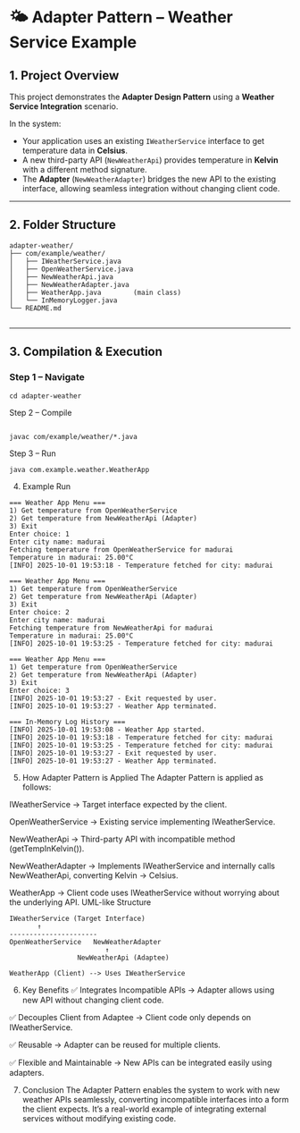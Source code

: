 # 🌤️ Adapter Pattern – Weather Service Example

## 1. Project Overview
This project demonstrates the **Adapter Design Pattern** using a **Weather Service Integration** scenario.  

In the system:
- Your application uses an existing `IWeatherService` interface to get temperature data in **Celsius**.  
- A new third-party API (`NewWeatherApi`) provides temperature in **Kelvin** with a different method signature.  
- The **Adapter** (`NewWeatherAdapter`) bridges the new API to the existing interface, allowing seamless integration without changing client code.

---

## 2. Folder Structure
```
adapter-weather/
├── com/example/weather/
│   ├── IWeatherService.java
│   ├── OpenWeatherService.java
│   ├── NewWeatherApi.java
│   ├── NewWeatherAdapter.java
│   ├── WeatherApp.java        (main class)
│   └── InMemoryLogger.java    
└── README.md


```

---

## 3. Compilation & Execution

### Step 1 – Navigate
```
cd adapter-weather
```
Step 2 – Compile
```

javac com/example/weather/*.java
```
Step 3 – Run
```
java com.example.weather.WeatherApp
```
4. Example Run
```
=== Weather App Menu ===
1) Get temperature from OpenWeatherService
2) Get temperature from NewWeatherApi (Adapter)
3) Exit
Enter choice: 1
Enter city name: madurai
Fetching temperature from OpenWeatherService for madurai
Temperature in madurai: 25.00°C
[INFO] 2025-10-01 19:53:18 - Temperature fetched for city: madurai   

=== Weather App Menu ===
1) Get temperature from OpenWeatherService
2) Get temperature from NewWeatherApi (Adapter)
3) Exit
Enter choice: 2
Enter city name: madurai
Fetching temperature from NewWeatherApi for madurai
Temperature in madurai: 25.00°C
[INFO] 2025-10-01 19:53:25 - Temperature fetched for city: madurai   

=== Weather App Menu ===
1) Get temperature from OpenWeatherService
2) Get temperature from NewWeatherApi (Adapter)
3) Exit
Enter choice: 3
[INFO] 2025-10-01 19:53:27 - Exit requested by user.
[INFO] 2025-10-01 19:53:27 - Weather App terminated.

=== In-Memory Log History ===
[INFO] 2025-10-01 19:53:08 - Weather App started.
[INFO] 2025-10-01 19:53:18 - Temperature fetched for city: madurai   
[INFO] 2025-10-01 19:53:25 - Temperature fetched for city: madurai   
[INFO] 2025-10-01 19:53:27 - Exit requested by user.
[INFO] 2025-10-01 19:53:27 - Weather App terminated.
```
5. How Adapter Pattern is Applied
The Adapter Pattern is applied as follows:

IWeatherService → Target interface expected by the client.

OpenWeatherService → Existing service implementing IWeatherService.

NewWeatherApi → Third-party API with incompatible method (getTempInKelvin()).

NewWeatherAdapter → Implements IWeatherService and internally calls NewWeatherApi, converting Kelvin → Celsius.

WeatherApp → Client code uses IWeatherService without worrying about the underlying API.
UML-like Structure
```
IWeatherService (Target Interface)
       ↑
----------------------
OpenWeatherService   NewWeatherAdapter
                        ↑
                 NewWeatherApi (Adaptee)

WeatherApp (Client) --> Uses IWeatherService
```
6. Key Benefits
✅ Integrates Incompatible APIs → Adapter allows using new API without changing client code.

✅ Decouples Client from Adaptee → Client code only depends on IWeatherService.

✅ Reusable → Adapter can be reused for multiple clients.

✅ Flexible and Maintainable → New APIs can be integrated easily using adapters.

7. Conclusion
The Adapter Pattern enables the system to work with new weather APIs seamlessly, converting incompatible interfaces into a form the client expects.
It’s a real-world example of integrating external services without modifying existing code.
